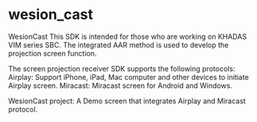 # wesion_cast
WesionCast
This SDK is intended for those who are working on KHADAS VIM series SBC. The integrated AAR method is used to develop the projection screen function.

The screen projection receiver SDK supports the following protocols:
Airplay: Support iPhone, iPad, Mac computer and other devices to initiate Airplay screen.
Miracast: Miracast screen for Android and Windows.

WesionCast project: A Demo screen that integrates Airplay and Miracast protocol.

